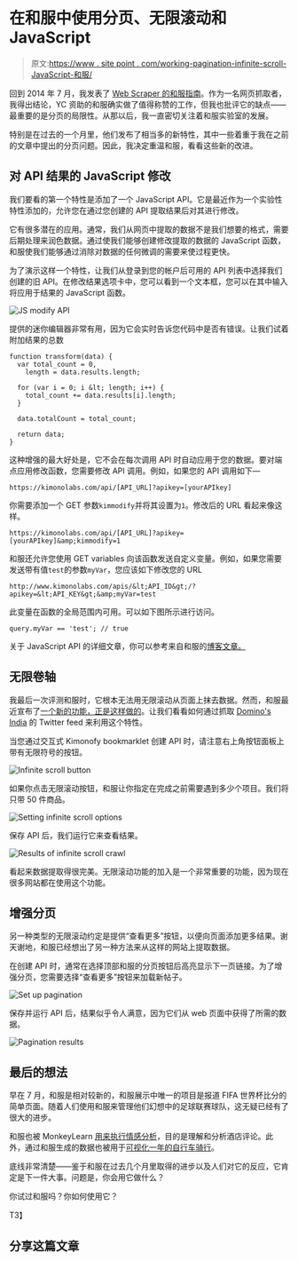 # 在和服中使用分页、无限滚动和 JavaScript

> 原文:[https://www . site point . com/working-pagination-infinite-scroll-JavaScript-和服/](https://www.sitepoint.com/working-pagination-infinite-scroll-javascript-kimono/)

回到 2014 年 7 月，我发表了 [Web Scraper 的和服指南](https://www.sitepoint.com/web-scrapers-guide-kimono/)。作为一名网页抓取者，我得出结论，YC 资助的和服确实做了值得称赞的工作，但我也批评它的缺点——最重要的是分页的局限性。从那以后，我一直密切关注着和服实验室的发展。

特别是在过去的一个月里，他们发布了相当多的新特性，其中一些着重于我在之前的文章中提出的分页问题。因此，我决定重温和服，看看这些新的改进。

## 对 API 结果的 JavaScript 修改

我们要看的第一个特性是添加了一个 JavaScript API。它是最近作为一个实验性特性添加的，允许您在通过您创建的 API 提取结果后对其进行修改。

它有很多潜在的应用。通常，我们从网页中提取的数据不是我们想要的格式，需要后期处理来润色数据。通过使我们能够创建修改提取的数据的 JavaScript 函数，和服使我们能够通过消除对数据的任何微调的需要来使过程更快。

为了演示这样一个特性，让我们从登录到您的帐户后可用的 API 列表中选择我们创建的旧 API。在修改结果选项卡中，您可以看到一个文本框，您可以在其中输入将应用于结果的 JavaScript 函数。

![JS modify API](../Images/75ce5c4a5cc638e2d179eef02f7af70a.png)

提供的迷你编辑器非常有用，因为它会实时告诉您代码中是否有错误。让我们试着附加结果的总数

```
function transform(data) {    
  var total_count = 0,
    length = data.results.length;

  for (var i = 0; i &lt; length; i++) {
    total_count += data.results[i].length;
  }

  data.totalCount = total_count;

  return data;
}
```

这种增强的最大好处是，它不会在每次调用 API 时自动应用于您的数据。要对端点应用修改函数，您需要修改 API 调用。例如，如果您的 API 调用如下—

```
https://kimonolabs.com/api/[API_URL]?apikey=[yourAPIkey]
```

你需要添加一个 GET 参数`kimmodify`并将其设置为`1`。修改后的 URL 看起来像这样。

```
https://kimonolabs.com/api/[API_URL]?apikey=[yourAPIkey]&amp;kimmodify=1
```

和服还允许您使用 GET variables 向该函数发送自定义变量。例如，如果您需要发送带有值`test`的参数`myVar`，您应该如下修改您的 URL

```
http://www.kimonolabs.com/apis/&lt;API_ID&gt;/?apikey=&lt;API_KEY&gt;&amp;myVar=test
```

此变量在函数的全局范围内可用。可以如下图所示进行访问。

```
query.myVar == 'test'; // true
```

关于 JavaScript API 的详细文章，你可以参考来自和服的[博客文章。](https://help.kimonolabs.com/hc/en-us/articles/203744354-Modify-your-API-results-with-a-javascript-function-experimental-)

## 无限卷轴

我最后一次评测和服时，它根本无法用无限滚动从页面上抹去数据。然而，和服最近宣布了[一个新的功能，正是这样做的](https://help.kimonolabs.com/hc/en-us/articles/204176020-Crawling-pages-with-Infinte-Scroll)。让我们看看如何通过抓取 [Domino's India](https://twitter.com/dominos_india) 的 Twitter feed 来利用这个特性。

当您通过交互式 Kimonofy bookmarklet 创建 API 时，请注意右上角按钮面板上带有无限符号的按钮。

![Infinite scroll button](../Images/d9e40a2b402702d1fc57f1a7aa6cc2f0.png)

如果你点击无限滚动按钮，和服让你指定在完成之前需要遇到多少个项目。我们将只带 50 件商品。

![Setting infinite scroll options](../Images/720a4b7ac73fc3e12b28d823d972ecb5.png)

保存 API 后，我们运行它来查看结果。

![Results of infinite scroll crawl](../Images/f01d7623a9c94516dd1ce5862e70864d.png)

看起来数据提取得很完美。无限滚动功能的加入是一个非常重要的功能，因为现在很多网站都在使用这个功能。

## 增强分页

另一种类型的无限滚动约定是提供“查看更多”按钮，以便向页面添加更多结果。谢天谢地，和服已经想出了另一种方法来从这样的网站上提取数据。

在创建 API 时，通常在选择顶部和服的分页按钮后高亮显示下一页链接。为了增强分页，您需要选择“查看更多”按钮来加载新帖子。

![Set up pagination](../Images/646d9d40c6b7df781ce753ffc667baf2.png)

保存并运行 API 后，结果似乎令人满意，因为它们从 web 页面中获得了所需的数据。

![Pagination results](../Images/8e01f30ab789f1ce094e3d0b05f886c0.png)

## 最后的想法

早在 7 月，和服是相对较新的，和服展示中唯一的项目是报道 FIFA 世界杯比分的简单页面。随着人们使用和服来管理他们幻想中的足球联赛球队，这无疑已经有了很大的进步。

和服也被 MonkeyLearn [用来执行情感分析](http://blog.kimonolabs.com/2014/12/17/guest-blog-sentiment-analysis-on-web-scraped-data-with-kimono-and-monkeylearn/)，目的是理解和分析酒店评论。此外，通过和服生成的数据也被用于[可视化一年的自行车骑行](http://blog.kimonolabs.com/2015/01/08/visualize-a-year-of-bike-rides-with-kimono-and-cartodb/)。

底线非常清楚——鉴于和服在过去几个月里取得的进步以及人们对它的反应，它肯定是下一件大事。问题是，你会用它做什么？

你试过和服吗？你如何使用它？

T3】

## 分享这篇文章